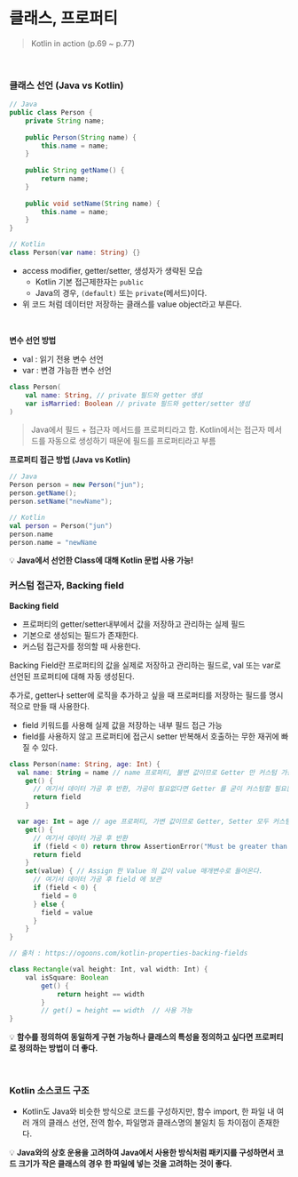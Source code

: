 # 클래스, 프로퍼티

> Kotlin in action (p.69 ~ p.77) 

<br>

### 클래스 선언 (Java vs Kotlin)

```java
// Java
public class Person {
	private String name;
	
	public Person(String name) {
		this.name = name;
	}
	
	public String getName() {
		return name;
	}
	
	public void setName(String name) {
		this.name = name;
	}
}
```

```kotlin
// Kotlin
class Person(var name: String) {}
```

- access modifier, getter/setter, 생성자가 생략된 모습
    - Kotlin 기본 접근제한자는 `public`
    - Java의 경우, `(default)` 또는 `private`(메서드)이다.
- 위 코드 처럼 데이터만 저장하는 클래스를 value object라고 부른다.

<br>

**변수 선언 방법**

- val : 읽기 전용 변수 선언
- var : 변경 가능한 변수 선언

```kotlin
class Person(
	val name: String, // private 필드와 getter 생성
	var isMarried: Boolean // private 필드와 getter/setter 생성
)
```

> Java에서 필드 + 접근자 메서드를 프로퍼티라고 함.
Kotlin에서는 접근자 메서드를 자동으로 생성하기 때문에 필드를 프로퍼티라고 부름
> 

**프로퍼티 접근 방법 (Java vs Kotlin)**

```java
// Java
Person person = new Person("jun");
person.getName();
person.setName("newName");
```

```kotlin
// Kotlin
val person = Person("jun")
person.name
person.name = "newName
```


💡 **Java에서 선언한 Class에 대해 Kotlin 문법 사용 가능!**



### 커스텀 접근자, Backing field

**Backing field**

- 프로퍼티의 getter/setter내부에서 값을 저장하고 관리하는 실제 필드
- 기본으로 생성되는 필드가 존재한다.
- 커스텀 접근자를 정의할 때 사용한다.

Backing Field란 프로퍼티의 값을 실제로 저장하고 관리하는 필드로, val 또는 var로 선언된 프로퍼티에 대해 자동 생성된다. 
    
추가로, getter나 setter에 로직을 추가하고 싶을 때 프로퍼티를 저장하는 필드를 명시적으로 만들 때 사용한다. 
    
- field 키워드를 사용해 실제 값을 저장하는 내부 필드 접근 가능
- field를 사용하지 않고 프로퍼티에 접근시 setter 반복해서 호출하는 무한 재귀에 빠질 수 있다.



```kotlin
class Person(name: String, age: Int) {
  val name: String = name // name 프로퍼티, 불변 값이므로 Getter 만 커스텀 가능
    get() {
      // 여기서 데이터 가공 후 반환, 가공이 필요없다면 Getter 를 굳이 커스텀할 필요는 없다.
      return field
    }

  var age: Int = age // age 프로퍼티, 가변 값이므로 Getter, Setter 모두 커스텀 가능
    get() {
      // 여기서 데이터 가공 후 반환
      if (field < 0) return throw AssertionError("Must be greater than or equal to 0")
      return field
    }
    set(value) { // Assign 한 Value 의 값이 value 매개변수로 들어온다.
      // 여기서 데이터 가공 후 field 에 보관
      if (field < 0) {
        field = 0
      } else {
        field = value
      }
    }
}

// 출처 : https://ogoons.com/kotlin-properties-backing-fields
```

```java
class Rectangle(val height: Int, val width: Int) {
	val isSquare: Boolean
		get() {
			return height == width
		}
		// get() = height == width  // 사용 가능
}
```


💡
**함수를 정의하여 동일하게 구현 가능하나 클래스의 특성을 정의하고 싶다면 프로퍼티로 정의하는 방법이 더 좋다.**

<br>

### Kotlin 소스코드 구조

- Kotlin도 Java와 비슷한 방식으로 코드를 구성하지만, 함수 import, 한 파일 내 여러 개의 클래스 선언, 전역 함수, 파일명과 클래스명의 불일치 등 차이점이 존재한다.


💡
**Java와의 상호 운용을 고려하여 Java에서 사용한 방식처럼 패키지를 구성하면서 코드 크기가 작은 클래스의 경우 한 파일에 넣는 것을 고려하는 것이 좋다.**

